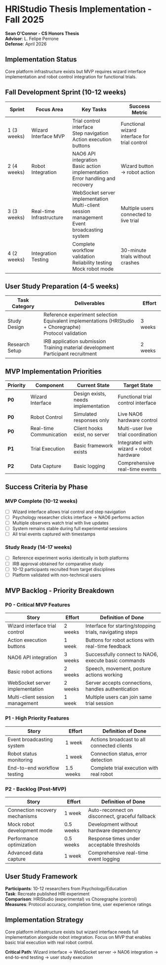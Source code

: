 # HRIStudio Thesis Implementation - Fall 2025

**Sean O'Connor - CS Honors Thesis**  
**Advisor**: L. Felipe Perrone  
**Defense**: April 2026

## Implementation Status

Core platform infrastructure exists but MVP requires wizard interface implementation and robot control integration for functional trials.

## Fall Development Sprint (10-12 weeks)

| Sprint | Focus Area | Key Tasks | Success Metric |
|--------|------------|-----------|----------------|
| 1 (3 weeks) | Wizard Interface MVP | Trial control interface<br/>Step navigation<br/>Action execution buttons | Functional wizard interface for trial control |
| 2 (4 weeks) | Robot Integration | NAO6 API integration<br/>Basic action implementation<br/>Error handling and recovery | Wizard button → robot action |
| 3 (3 weeks) | Real-time Infrastructure | WebSocket server implementation<br/>Multi-client session management<br/>Event broadcasting system | Multiple users connected to live trial |
| 4 (2 weeks) | Integration Testing | Complete workflow validation<br/>Reliability testing<br/>Mock robot mode | 30-minute trials without crashes |

## User Study Preparation (4-5 weeks)

| Task Category | Deliverables | Effort |
|---------------|--------------|--------|
| Study Design | Reference experiment selection<br/>Equivalent implementations (HRIStudio + Choregraphe)<br/>Protocol validation | 3 weeks |
| Research Setup | IRB application submission<br/>Training material development<br/>Participant recruitment | 2 weeks |

## MVP Implementation Priorities

| Priority | Component | Current State | Target State |
|----------|-----------|---------------|-------------|
| **P0** | Wizard Interface | Design exists, needs implementation | Functional trial control interface |
| **P0** | Robot Control | Simulated responses only | Live NAO6 hardware control |
| **P0** | Real-time Communication | Client hooks exist, no server | Multi-user live trial coordination |
| **P1** | Trial Execution | Basic framework exists | Integrated with wizard + robot hardware |
| **P2** | Data Capture | Basic logging | Comprehensive real-time events |

## Success Criteria by Phase

### MVP Complete (10-12 weeks)
- [ ] Wizard interface allows trial control and step navigation
- [ ] Psychology researcher clicks interface → NAO6 performs action
- [ ] Multiple observers watch trial with live updates
- [ ] System remains stable during full experimental sessions
- [ ] All trial events captured with timestamps

### Study Ready (14-17 weeks)
- [ ] Reference experiment works identically in both platforms
- [ ] IRB approval obtained for comparative study
- [ ] 10-12 participants recruited from target disciplines
- [ ] Platform validated with non-technical users

## MVP Backlog - Priority Breakdown

### P0 - Critical MVP Features
| Story | Effort | Definition of Done |
|-------|--------|-------------------|
| Wizard interface trial control | 2 weeks | Interface for starting/stopping trials, navigating steps |
| Action execution buttons | 1 week | Buttons for robot actions with real-time feedback |
| NAO6 API integration | 3 weeks | Successfully connect to NAO6, execute basic commands |
| Basic robot actions | 2 weeks | Speech, movement, posture actions working |
| WebSocket server implementation | 2 weeks | Server accepts connections, handles authentication |
| Multi-client session management | 1 week | Multiple users can join same trial session |

### P1 - High Priority Features  
| Story | Effort | Definition of Done |
|-------|--------|-------------------|
| Event broadcasting system | 1 week | Actions broadcast to all connected clients |
| Robot status monitoring | 1 week | Connection status, error detection |
| End-to-end workflow testing | 1.5 weeks | Complete trial execution with real robot |

### P2 - Backlog (Post-MVP)
| Story | Effort | Definition of Done |
|-------|--------|-------------------|
| Connection recovery mechanisms | 1 week | Auto-reconnect on disconnect, graceful fallback |
| Mock robot development mode | 0.5 weeks | Development without hardware dependency |
| Performance optimization | 0.5 weeks | Response times under acceptable thresholds |
| Advanced data capture | 1 week | Comprehensive real-time event logging |

## User Study Framework

**Participants**: 10-12 researchers from Psychology/Education  
**Task**: Recreate published HRI experiment  
**Comparison**: HRIStudio (experimental) vs Choregraphe (control)  
**Measures**: Protocol accuracy, completion time, user experience ratings

## Implementation Strategy

Core platform infrastructure exists but wizard interface needs full implementation alongside robot integration. Focus on MVP that enables basic trial execution with real robot control.

**Critical Path**: Wizard interface → WebSocket server → NAO6 integration → end-to-end testing → user study execution